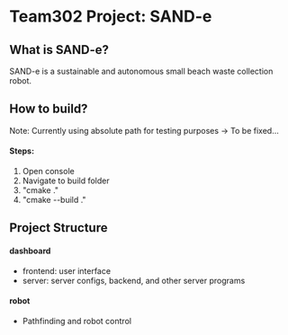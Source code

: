 # Team302 Project: SAND-e

## What is SAND-e?
SAND-e is a sustainable and autonomous small beach waste collection robot.

## How to build?
Note: Currently using absolute path for testing purposes -> To be fixed...
#### Steps:
1. Open console
2. Navigate to build folder
3. "cmake ."
4. "cmake --build ."

## Project Structure
#### dashboard
- frontend: user interface 
- server: server configs, backend, and other server programs

#### robot
- Pathfinding and robot control
